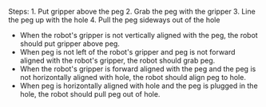 

Steps: 1. Put gripper above the peg  2. Grab the peg with the gripper  3. Line the peg up with the hole  4. Pull the peg sideways out of the hole 

- When the robot's gripper is not vertically aligned with the peg, the robot should put gripper above peg. 
- When peg is not left of the robot's gripper and peg is not forward aligned with the robot's gripper, the robot should grab peg. 
- When the robot's gripper is forward aligned with the peg and the peg is not horizontally aligned with hole, the robot should align peg to hole. 
- When peg is horizontally aligned with hole and the peg is plugged in the hole, the robot should pull peg out of hole.